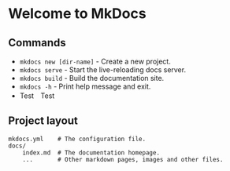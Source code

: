 # Welcome to MkDocs

## Commands

* `mkdocs new [dir-name]` - Create a new project.
* `mkdocs serve` - Start the live-reloading docs server.
* `mkdocs build` - Build the documentation site.
* `mkdocs -h` - Print help message and exit.
* Test　Test

## Project layout

    mkdocs.yml    # The configuration file.
    docs/
        index.md  # The documentation homepage.
        ...       # Other markdown pages, images and other files.
